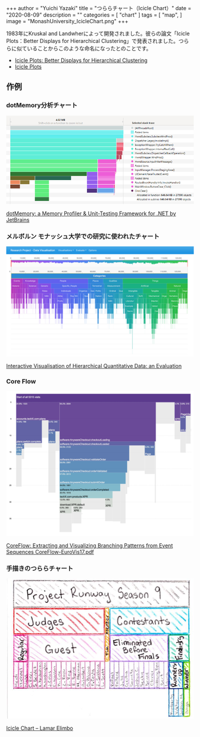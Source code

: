 +++
author = "Yuichi Yazaki"
title = "つららチャート（Icicle Chart）"
date = "2020-08-09"
description = ""
categories = [
    "chart"
]
tags = [
    "map",
]
image = "MonashUniversity_IcicleChart.png"
+++

1983年にKruskal and Landwherによって開発されました。彼らの論文「Icicle Plots：Better Displays for Hierarchical Clustering」で発表されました。つららに似ていることからこのような命名になったとのことです。

<!--more-->

- [Icicle Plots: Better Displays for Hierarchical Clustering](https://www.cs.middlebury.edu/~candrews/showcase/infovis_techniques_s16/icicle_plots/icicleplots.html)
- [Icicle Plots](https://www.cs.middlebury.edu/~candrews/showcase/infovis_techniques_s16/icicle_plots/icicleplots.html)


## 作例

### dotMemory分析チャート

![](analyse-deeper.png)


[dotMemory: a Memory Profiler & Unit-Testing Framework for .NET by JetBrains](https://visualizing.jp/icicle-chart/a%20Memory%20Profiler%20&%20Unit-Testing%20Framework%20for%20.NET%20by%20JetBrains)

### メルボルン モナッシュ大学での研究に使われたチャート

![](MonashUniversity_IcicleChart.png)

[Interactive Visualisation of Hierarchical Quantitative Data: an Evaluation](https://deepai.org/publication/interactive-visualisation-of-hierarchical-quantitative-data-an-evaluation)



### Core Flow

![](coreflow.png)

[CoreFlow: Extracting and Visualizing Branching Patterns from Event Sequences CoreFlow-EuroVis17.pdf](https://www.zcliu.org/coreflow/CoreFlow-EuroVis17.pdf)


### 手描きのつららチャート

![](img007.jpg)

[Icicle Chart – Lamar Elimbo](https://www.lamartalkscode.com/data-viz-inspiration/img007/)

